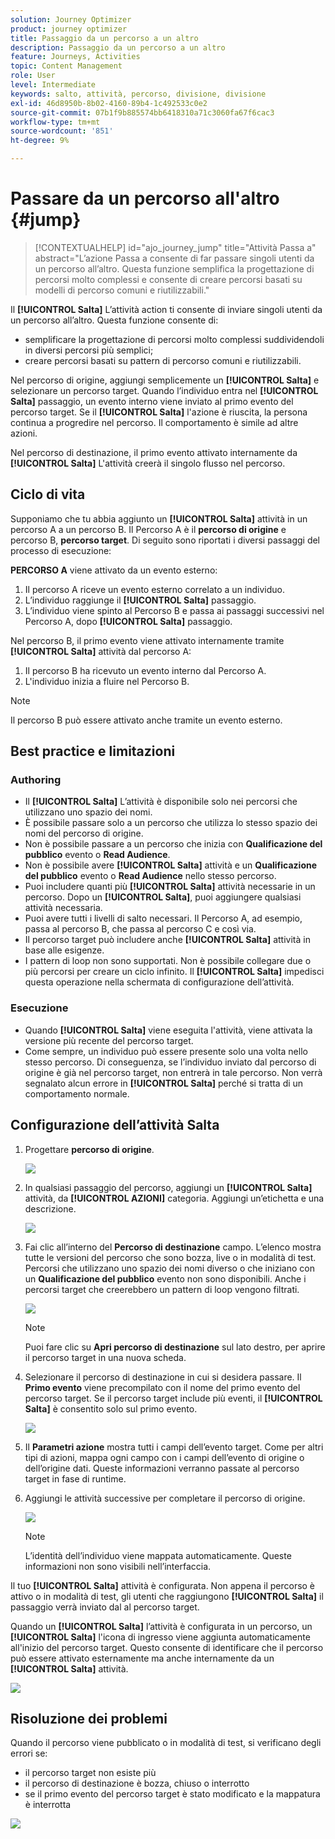 ```yaml
---
solution: Journey Optimizer
product: journey optimizer
title: Passaggio da un percorso a un altro
description: Passaggio da un percorso a un altro
feature: Journeys, Activities
topic: Content Management
role: User
level: Intermediate
keywords: salto, attività, percorso, divisione, divisione
exl-id: 46d8950b-8b02-4160-89b4-1c492533c0e2
source-git-commit: 07b1f9b885574bb6418310a71c3060fa67f6cac3
workflow-type: tm+mt
source-wordcount: '851'
ht-degree: 9%

---
```


# Passare da un percorso all&#39;altro {#jump}

>[!CONTEXTUALHELP]
>id="ajo_journey_jump"
>title="Attività Passa a"
>abstract="L’azione Passa a consente di far passare singoli utenti da un percorso all’altro. Questa funzione semplifica la progettazione di percorsi molto complessi e consente di creare percorsi basati su modelli di percorso comuni e riutilizzabili."

Il **[!UICONTROL Salta]** L’attività action ti consente di inviare singoli utenti da un percorso all’altro. Questa funzione consente di:

* semplificare la progettazione di percorsi molto complessi suddividendoli in diversi percorsi più semplici;
* creare percorsi basati su pattern di percorso comuni e riutilizzabili.

Nel percorso di origine, aggiungi semplicemente un **[!UICONTROL Salta]** e selezionare un percorso target. Quando l’individuo entra nel **[!UICONTROL Salta]** passaggio, un evento interno viene inviato al primo evento del percorso target. Se il **[!UICONTROL Salta]** l&#39;azione è riuscita, la persona continua a progredire nel percorso. Il comportamento è simile ad altre azioni.

Nel percorso di destinazione, il primo evento attivato internamente da **[!UICONTROL Salta]** L&#39;attività creerà il singolo flusso nel percorso.

## Ciclo di vita

Supponiamo che tu abbia aggiunto un **[!UICONTROL Salta]** attività in un percorso A a un percorso B. Il Percorso A è il **percorso di origine** e percorso B, **percorso target**.
Di seguito sono riportati i diversi passaggi del processo di esecuzione:

**PERCORSO A** viene attivato da un evento esterno:

1. Il percorso A riceve un evento esterno correlato a un individuo.
1. L’individuo raggiunge il **[!UICONTROL Salta]** passaggio.
1. L’individuo viene spinto al Percorso B e passa ai passaggi successivi nel Percorso A, dopo **[!UICONTROL Salta]** passaggio.

Nel percorso B, il primo evento viene attivato internamente tramite **[!UICONTROL Salta]** attività dal percorso A:

1. Il percorso B ha ricevuto un evento interno dal Percorso A.
1. L&#39;individuo inizia a fluire nel Percorso B.

>[!NOTE]
>
>Il percorso B può essere attivato anche tramite un evento esterno.

## Best practice e limitazioni

### Authoring

* Il **[!UICONTROL Salta]** L’attività è disponibile solo nei percorsi che utilizzano uno spazio dei nomi.
* È possibile passare solo a un percorso che utilizza lo stesso spazio dei nomi del percorso di origine.
* Non è possibile passare a un percorso che inizia con **Qualificazione del pubblico** evento o **Read Audience**.
* Non è possibile avere **[!UICONTROL Salta]** attività e un **Qualificazione del pubblico** evento o **Read Audience** nello stesso percorso.
* Puoi includere quanti più **[!UICONTROL Salta]** attività necessarie in un percorso. Dopo un **[!UICONTROL Salta]**, puoi aggiungere qualsiasi attività necessaria.
* Puoi avere tutti i livelli di salto necessari. Il Percorso A, ad esempio, passa al percorso B, che passa al percorso C e così via.
* Il percorso target può includere anche **[!UICONTROL Salta]** attività in base alle esigenze.
* I pattern di loop non sono supportati. Non è possibile collegare due o più percorsi per creare un ciclo infinito. Il **[!UICONTROL Salta]** impedisci questa operazione nella schermata di configurazione dell’attività.

### Esecuzione

* Quando **[!UICONTROL Salta]** viene eseguita l&#39;attività, viene attivata la versione più recente del percorso target.
* Come sempre, un individuo può essere presente solo una volta nello stesso percorso. Di conseguenza, se l’individuo inviato dal percorso di origine è già nel percorso target, non entrerà in tale percorso. Non verrà segnalato alcun errore in **[!UICONTROL Salta]** perché si tratta di un comportamento normale.

## Configurazione dell’attività Salta

1. Progettare **percorso di origine**.

   ![](assets/jump1.png)

1. In qualsiasi passaggio del percorso, aggiungi un **[!UICONTROL Salta]** attività, da **[!UICONTROL AZIONI]** categoria. Aggiungi un’etichetta e una descrizione.

   ![](assets/jump2.png)

1. Fai clic all’interno del **Percorso di destinazione** campo.
L’elenco mostra tutte le versioni del percorso che sono bozza, live o in modalità di test. Percorsi che utilizzano uno spazio dei nomi diverso o che iniziano con un **Qualificazione del pubblico** evento non sono disponibili. Anche i percorsi target che creerebbero un pattern di loop vengono filtrati.

   ![](assets/jump3.png)

   >[!NOTE]
   >
   >Puoi fare clic su **Apri percorso di destinazione** sul lato destro, per aprire il percorso target in una nuova scheda.

1. Selezionare il percorso di destinazione in cui si desidera passare.
Il **Primo evento** viene precompilato con il nome del primo evento del percorso target. Se il percorso target include più eventi, il **[!UICONTROL Salta]** è consentito solo sul primo evento.

   ![](assets/jump4.png)

1. Il **Parametri azione** mostra tutti i campi dell’evento target. Come per altri tipi di azioni, mappa ogni campo con i campi dell’evento di origine o dell’origine dati. Queste informazioni verranno passate al percorso target in fase di runtime.
1. Aggiungi le attività successive per completare il percorso di origine.

   ![](assets/jump5.png)


   >[!NOTE]
   >
   >L’identità dell’individuo viene mappata automaticamente. Queste informazioni non sono visibili nell’interfaccia.

Il tuo **[!UICONTROL Salta]** attività è configurata. Non appena il percorso è attivo o in modalità di test, gli utenti che raggiungono **[!UICONTROL Salta]** il passaggio verrà inviato dal al percorso target.

Quando un **[!UICONTROL Salta]** l’attività è configurata in un percorso, un **[!UICONTROL Salta]** l&#39;icona di ingresso viene aggiunta automaticamente all&#39;inizio del percorso target. Questo consente di identificare che il percorso può essere attivato esternamente ma anche internamente da un **[!UICONTROL Salta]** attività.

![](assets/jump7.png)

## Risoluzione dei problemi

Quando il percorso viene pubblicato o in modalità di test, si verificano degli errori se:
* il percorso target non esiste più
* il percorso di destinazione è bozza, chiuso o interrotto
* se il primo evento del percorso target è stato modificato e la mappatura è interrotta

![](assets/jump6.png)
